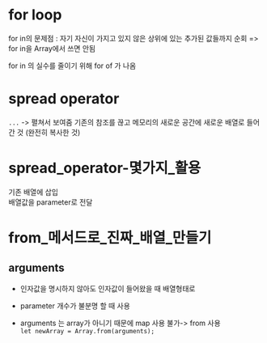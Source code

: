 # for loop
for in의 문제점 : 자기 자신이 가지고 있지 않은 상위에 있는 추가된 값들까지 순회
                => for in을 Array에서 쓰면 안됨

for in 의 실수를 줄이기 위해 for of 가 나옴                

# spread operator 
```...``` -> 펼쳐서 보여줌
기존의 참조를 끊고 메모리의 새로운 공간에 새로운 배열로 들어간 것 (완전히 복사한 것)

# spread_operator-몇가지_활용
기존 배열에 삽입  
배열값을 parameter로 전달

# from_메서드로_진짜_배열_만들기

## arguments 

- 인자값을 명시하지 않아도 인자값이 들어왔을 때 배열형태로  

- parameter 개수가 불분명 할 때 사용  

- arguments 는 array가 아니기 때문에 map 사용 불가-> from 사용  
 ``` let newArray = Array.from(arguments); ```